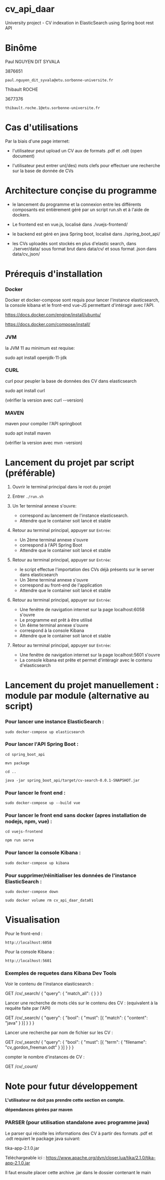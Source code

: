 # cv_api_daar #

University project - CV indexation in ElasticSearch using Spring boot rest API

# Binôme #

Paul NGUYEN DIT SYVALA

3876651

`paul.nguyen_dit_syvala@etu.sorbonne-universite.fr`

Thibault ROCHE

3677376

`thibault.roche.1@etu.sorbonne-universite.fr`


# Cas d'utilisations #

Par la biais d'une page internet:

- l'utilisateur peut upload un CV aux de formats .pdf et .odt (open document)

- l'utilisateur peut entrer un(/des) mots clefs pour effectuer une recherche sur la base de donnée de CVs



# Architecture conçise du programme #

- le lancement du programme et la connexion entre les différents composants est entièrement géré par un script run.sh et à l'aide de dockers.

- Le frontend est en vue.js, localisé dans ./vuejs-frontend/

- le backend est géré en java Spring boot, localisé dans ./spring_boot_api/

- les CVs uploadés sont stockés en plus d'elastic search, dans ./server/data/ sous format brut dans data/cv/ et sous format .json dans data/cv_json/



# Prérequis d'installation #

### Docker ###

Docker et docker-compose sont requis pour lancer l'instance elasticsearch, la console kibana et le front-end vue-JS permettant d'intéragir avec l'API.

   https://docs.docker.com/engine/install/ubuntu/

   https://docs.docker.com/compose/install/

### JVM ###

la JVM 11 au minimum est requise:

   sudo apt install openjdk-11-jdk

### CURL ###

curl pour peupler la base de données des CV dans elasticsearch

   sudo apt install curl

(vérifier la version avec curl --version)

### MAVEN ###

maven pour compiler l'API springboot

   sudo apt install maven

(vérifier la version avec mvn -version)




# Lancement du projet par script (préférable) #

1) Ouvrir le terminal principal dans le root du projet

2) Entrer `./run.sh`

3) Un 1er terminal annexe s'ouvre:
   - correspond au lancement de l'instance elasticsearch.
   - Attendre que le container soit lancé et stable

4) Retour au terminal principal, appuyer sur `Entrée`:
   - Un 2ème terminal annexe s'ouvre
   - correspond à l'API Spring Boot
   - Attendre que le container soit lancé et stable

5) Retour au terminal principal, appuyer sur `Entrée`:
   - le script effectue l'importation des CVs déjà présents sur le server dans elasticsearch
   - Un 3ème terminal annexe s'ouvre
   - correspond au front-end de l'application
   - Attendre que le container soit lancé et stable
   
6) Retour au terminal principal, appuyer sur `Entrée`:
   - Une fenêtre de navigation internet sur la page localhost:6058 s'ouvre
   - Le programme est prêt à être utilisé 
   - Un 4ème terminal annexe s'ouvre
   - correspond à la console Kibana
   - Attendre que le container soit lancé et stable

7) Retour au terminal principal, appuyer sur `Entrée`:
   - Une fenêtre de navigation internet sur la page localhost:5601 s'ouvre
   - La console kibana est prête et permet d'intéragir avec le contenu d'elasticsearch
   





# Lancement du projet manuellement : module par module (alternative au script) #

### Pour lancer une instance ElasticSearch : ###

`sudo docker-compose up elasticsearch`


### Pour lancer l'API Spring Boot : ###

`cd spring_boot_api`

`mvn package`

`cd ..`

`java -jar spring_boot_api/target/cv-search-0.0.1-SNAPSHOT.jar`


### Pour lancer le front end : ###

`sudo docker-compose up --build vue`

### Pour lancer le front end sans docker (apres installation de nodejs, npm, vue) : ###

`cd vuejs-frontend`

`npm run serve`

### Pour lancer la console Kibana : ###

`sudo docker-compose up kibana`

### Pour supprimer/réinitialiser les données de l'instance ElasticSearch : ###

`sudo docker-compose down`

`sudo docker volume rm cv_api_daar_data01`





# Visualisation #

Pour le front-end : 

`http://localhost:6058`

Pour la console Kibana : 

`http://localhost:5601`

### Exemples de requetes dans Kibana Dev Tools ###

Voir le contenu de l'instance elasticsearch :

GET /cv/_search/
{
  "query": {
    "match_all": { }
  }
}

Lancer une recherche de mots clés sur le contenu des CV :
(equivalent à la requête faite par l'API)

GET /cv/_search/
{
  "query": {
    "bool": {
      "must": [{
        "match": {
          "content": "java"
        }
      }]
    }
  }
}

Lancer une recherche par nom de fichier sur les CV :

GET /cv/_search/
{
  "query": {
    "bool": {
      "must": [{
        "term": {
          "filename": "cv_gordon_freeman.odt"
        }
      }]
    }
  }
}

compter le nombre d'instances de CV :

GET /cv/_count/






# Note pour futur développement #

**L'utilisateur ne doit pas prendre cette section en compte.**

**dépendances gérées par maven**

### PARSER (pour utilisation standalone avec programme java) ###

Le parser qui récolte les informations des CV à partir des formats .pdf et .odt requiert le package java suivant:

tika-app-2.1.0.jar

Téléchargeable ici : https://www.apache.org/dyn/closer.lua/tika/2.1.0/tika-app-2.1.0.jar

Il faut ensuite placer cette archive .jar dans le dossier contenant le main


